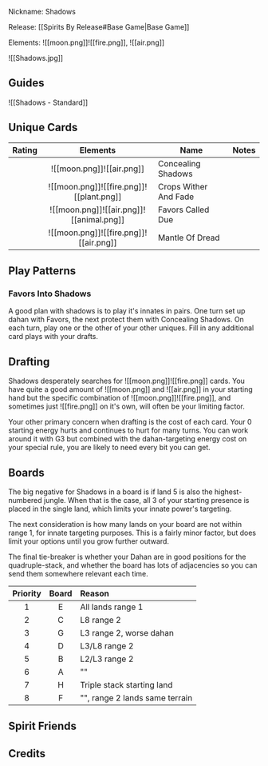Nickname: Shadows

Release: [[Spirits By Release#Base Game|Base Game]]

Elements: ![[moon.png]]![[fire.png]], ![[air.png]]

![[Shadows.jpg]]
## Guides
![[Shadows - Standard]]

## Unique Cards

| Rating |                 Elements                 | Name                  | Notes |
| :----: | :--------------------------------------: | --------------------- | ----- |
|        |        ![[moon.png]]![[air.png]]         | Concealing Shadows    |       |
|        | ![[moon.png]]![[fire.png]]![[plant.png]] | Crops Wither And Fade |       |
|        | ![[moon.png]]![[air.png]]![[animal.png]] | Favors Called Due     |       |
|        |  ![[moon.png]]![[fire.png]]![[air.png]]  | Mantle Of Dread       |       |


## Play Patterns

### Favors Into Shadows
A good plan with shadows is to play it's innates in pairs. One turn set up dahan with Favors, the next protect them with Concealing Shadows. On each turn, play one or the other of your other uniques. Fill in any additional card plays with your drafts.

## Drafting
Shadows desperately searches for ![[moon.png]]![[fire.png]] cards. You have quite a good amount of ![[moon.png]] and ![[air.png]] in your starting hand but the specific combination of ![[moon.png]]![[fire.png]], and sometimes just ![[fire.png]] on it's own, will often be your limiting factor. 

Your other primary concern when drafting is the cost of each card. Your 0 starting energy hurts and continues to hurt for many turns. You can work around it with G3 but combined with the dahan-targeting energy cost on your special rule, you are likely to need every bit you can get.

## Boards
The big negative for Shadows in a board is if land 5 is also the highest-numbered jungle. When that is the case, all 3 of your starting presence is placed in the single land, which limits your innate power's targeting.

The next consideration is how many lands on your board are not within range 1, for innate targeting purposes. This is a fairly minor factor, but does limit your options until you grow further outward.

The final tie-breaker is whether your Dahan are in good positions for the quadruple-stack, and whether the board has lots of adjacencies so you can send them somewhere relevant each time.

| Priority | Board | Reason                         |
| :------: | :---: | :----------------------------- |
|    1     |   E   | All lands range 1              |
|    2     |   C   | L8 range 2                     |
|    3     |   G   | L3 range 2, worse dahan        |
|    4     |   D   | L3/L8 range 2                  |
|    5     |   B   | L2/L3 range 2                  |
|    6     |   A   | ""                             |
|    7     |   H   | Triple stack starting land     |
|    8     |   F   | "", range 2 lands same terrain |


## Spirit Friends




Credits
- 